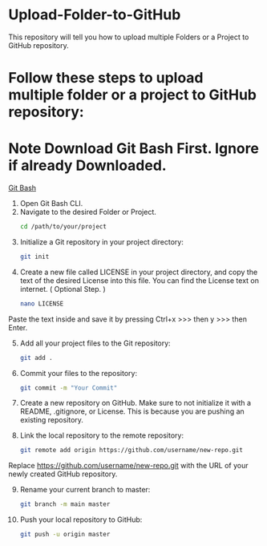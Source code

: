 # Upload-Folder-to-GitHub
This repository will tell you how to upload multiple Folders or a Project to GitHub repository.

# Follow these steps to upload multiple folder or a project  to  GitHub repository:

# Note Download Git Bash First. Ignore if already Downloaded.

[Git Bash](https://git-scm.com/downloads)

1. Open Git Bash CLI.
2. Navigate to the desired Folder or Project.
    ```bash
    cd /path/to/your/project
    ```
3. Initialize a Git repository in your project directory:
    ```bash
    git init
    ```
4. Create a new file called LICENSE in your project directory, and copy the text of the desired License into this file. You can find the License text on internet. ( Optional Step. )
    ```bash
    nano LICENSE
    ```
Paste the text inside and save it by pressing Ctrl+x >>> then  y >>> then  Enter.

5. Add all your project files to the Git repository:
    ```bash
    git add .
    ```
6. Commit your files to the repository:
    ```bash
    git commit -m "Your Commit"
    ```

7. Create a new repository on GitHub. Make sure to not initialize it with a README, .gitignore, or License. This is because you are pushing an existing repository.

8. Link the local repository to the remote repository:
    ```bash
    git remote add origin https://github.com/username/new-repo.git
    ```
Replace https://github.com/username/new-repo.git with the URL of your newly created GitHub repository.

9. Rename your current branch to master:
    ```bash
    git branch -m main master
    ```
10. Push your local repository to GitHub:
    ```bash
    git push -u origin master
    ```
